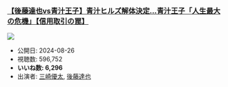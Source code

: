 ### [【後藤達也vs青汁王子】青汁ヒルズ解体決定…青汁王子「人生最大の危機」【信用取引の罠】](https://www.youtube.com/watch?v=EIZxyd2QZWY)
[![](https://img.youtube.com/vi/EIZxyd2QZWY/sddefault.jpg)](https://www.youtube.com/watch?v=EIZxyd2QZWY)
-   公開日: 2024-08-26
-   視聴数: 596,752
-   **いいね数: 6,296**
-   出演者: [三崎優太](/rehacq_fan/people/三崎優太 "wikilink"), [後藤達也](/rehacq_fan/people/後藤達也 "wikilink")
